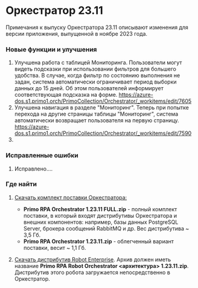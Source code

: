# Оркестратор 23.11

Примечания к выпуску Оркестратора 23.11 описывают изменения для версии приложения, выпущенной в ноябре 2023 года.

### Новые функции и улучшения

1. Улучшена работа с таблицей Мониторинга. Пользователи могут видеть подсказки при использовании фильтров для большего удобства. В случае, когда фильтр по состоянию выполнения не задан, система автоматически ограничивает период выборки данных до 15 дней. Об этом пользователей информирует соответствующая подсказка на форме. https://azure-dos.s1.primo1.orch/PrimoCollection/Orchestrator/_workitems/edit/7605
2. Улучшена навигация в разделе "Мониторинг". Теперь при попытке перехода на другие страницы таблицы "Мониторинг", система автоматически возвращает пользователя на первую страницу. https://azure-dos.s1.primo1.orch/PrimoCollection/Orchestrator/_workitems/edit/7590
3. 


### Исправленные ошибки

1. Исправлено....



### Где найти
1. [Скачать комплект поставки Оркестратора:](https://disk.primo-rpa.ru/index.php/s/primo?path=%2FRelease%2FOrchestrator)
    * **Primo RPA Orchestrator 1.23.11 FULL.zip** - полный комплект поставки, в который входят дистрибутивы Оркестратора и внешних компонентов: например, базы данных PostgreSQL Server, брокера сообщений RabbitMQ и др. Вес дистрибутива ~ 3,5 Гб.
    * **Primo RPA Orchestrator 1.23.11.zip** - облегченный вариант поставки, весит ~ 1,1 Гб.

2. [Скачать дистрибутив Robot Enterprise](https://disk.primo-rpa.ru/index.php/s/primo?path=%2FRelease%2FRobot). Архив должен иметь название **Primo RPA Robot Orchestrator <архитектура> 1.23.11.zip**. Дистрибутив этого робота загружается непосредственно в Оркестратор.
